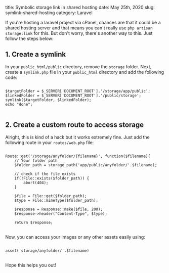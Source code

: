 title: Symbolic storage link in shared hosting
date: May 25th, 2020
slug: symlink-shared-hosting
category: Laravel

If you're hosting a laravel project via cPanel, chances are that it could be a shared hosting server and that means you can't really use `php artisan storage:link` for this.
But don't worry, there's another way to this. Just follow the steps below:

## 1. Create a symlink
In your `public_html/public` directory, remove the `storage` folder. Next, create a `symlink.php` file in your `public_html` directory and add the following code:
<pre>
<code class="php">
$targetFolder = $_SERVER['DOCUMENT_ROOT'].'/storage/app/public';
$linkedFolder = $_SERVER['DOCUMENT_ROOT'].'/public/storage';
symlink($targetFolder, $linkedFolder);
echo "done";
</code>
</pre>

## 2. Create a custom route to access storage
Alright, this is kind of a hack but it works extremely fine. Just add the following route in your `routes/web.php` file:
<pre>
<code class="php">
Route::get('/storage/anyfolder/{filename}', function($filename){
    // Your folder path
    $folder_path = storage_path('app/public/anyfolder/'.$filename);

    // check if the file exists
    if(!File::exists($folder_path)) {
        abort(404);
    }

    $file = File::get($folder_path);
    $type = File::mimeType($folder_path);

    $response = Response::make($file, 200);
    $response->header("Content-Type", $type);

    return $response;
</code>
</pre>

Now, you can access your images or any other assets easily using: 
<pre>
<code class="php">
asset('storage/anyfolder/'.$filename)
</code>
</pre>

Hope this helps you out!
